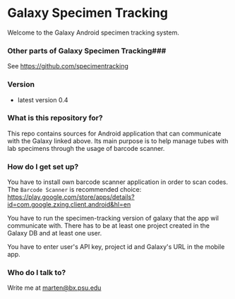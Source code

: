 # Galaxy Specimen Tracking #

Welcome to the Galaxy Android specimen tracking system.

### Other parts of Galaxy Specimen Tracking###
See https://github.com/specimentracking

### Version
 * latest version 0.4

### What is this repository for? ###

This repo contains sources for Android application that can communicate with the Galaxy linked above. Its main purpose is to help manage tubes with lab specimens through the usage of barcode scanner.

### How do I get set up? ###

You have to install own barcode scanner application in order to scan codes.
The `Barcode Scanner` is recommended choice: https://play.google.com/store/apps/details?id=com.google.zxing.client.android&hl=en

You have to run the specimen-tracking version of galaxy that the app wil communicate with. There has to be at least one project created in the Galaxy DB and at least one user.

You have to enter user's API key, project id and Galaxy's URL in the mobile app.


### Who do I talk to? ###

Write me at marten@bx.psu.edu
